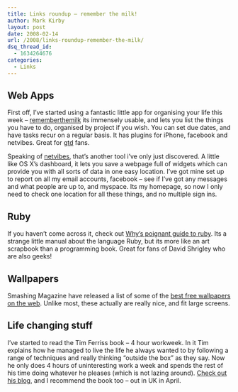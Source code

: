 ```yaml
---
title: Links roundup – remember the milk!
author: Mark Kirby
layout: post
date: 2008-02-14
url: /2008/links-roundup-remember-the-milk/
dsq_thread_id:
  - 1634264676
categories:
  - Links
---
```

## Web Apps

First off, I&#8217;ve started using a fantastic little app for organising your life this week &#8211; [rememberthemilk][1] its immensely usable, and lets you list the things you have to do, organised by project if you wish. You can set due dates, and have tasks recur on a regular basis. It has plugins for iPhone, facebook and netvibes. Great for [gtd][2] fans.

Speaking of [netvibes][3], that&#8217;s another tool i&#8217;ve only just discovered. A little like OS X&#8217;s dashboard, it lets you save a webpage full of widgets which can provide you with all sorts of data in one easy location. I&#8217;ve got mine set up to report on all my email accounts, facebook &#8211; see if I&#8217;ve got any messages and what people are up to, and myspace. Its my homepage, so now I only need to check one location for all these things, and no multiple sign ins.

## Ruby

If you haven&#8217;t come across it, check out [Why&#8217;s poignant guide to ruby][4]. Its a strange little manual about the language Ruby, but its more like an art scrapbook than a programming book. Great for fans of David Shrigley who are also geeks!

## Wallpapers

Smashing Magazine have released a list of some of the [best free wallpapers on the web][5]. Unlike most, these actually are really nice, and fit large screens.

## Life changing stuff

I&#8217;ve started to read the Tim Ferriss book &#8211; 4 hour workweek. In it Tim explains how he managed to live the life he always wanted to by following a range of techniques and really thinking &#8220;outside the box&#8221; as they say. Now he only does 4 hours of uninteresting work a week and spends the rest of his time doing whatever he pleases (which is not lazing around). [Check out his blog][6], and I recommend the book too &#8211; out in UK in April.

 [1]: http://www.rememberthemilk.com
 [2]: http://en.wikipedia.org/wiki/Getting_Things_Done
 [3]: http://www.netvibes.com/
 [4]: http://poignantguide.net/ruby/
 [5]: http://www.smashingmagazine.com/2008/02/12/really-stunning-desktop-wallpapers/
 [6]: http://www.fourhourworkweek.com/